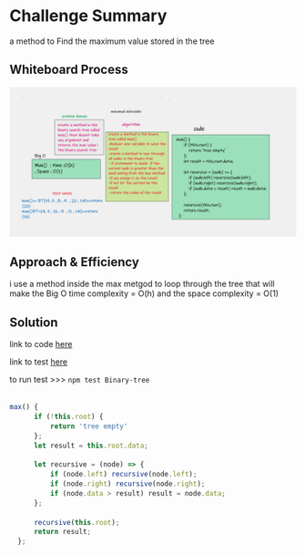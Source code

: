 # Challenge Summary

a method to Find the maximum value stored in the tree

## Whiteboard Process
![wb](Whiteboard2.png)

## Approach & Efficiency

i use a method inside the max metgod to loop through the tree that will make the  Big O time complexity = O(h) and the space complexity = O(1)
## Solution

link to code [here](./binary-tree.js)


link to test [here](../BinaryTree/__test__/Binary-tree.test.js)

to run test >>> `npm test Binary-tree`
```js

max() {
      if (!this.root) {
          return 'tree empty'
      };
      let result = this.root.data;

      let recursive = (node) => {
          if (node.left) recursive(node.left);
          if (node.right) recursive(node.right);
          if (node.data > result) result = node.data;
      };

      recursive(this.root);
      return result;
  };

```
